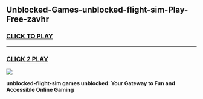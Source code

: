 
## Unblocked-Games-unblocked-flight-sim-Play-Free-zavhr
<h3>
<a href="https://premium76.site?title=unblocked-flight-sim&ref=18A1">CLICK TO PLAY</a></h3>
<hr>

<h3>
<a href="https://premium76.site?title=unblocked-flight-sim&ref=18A1">CLICK 2 PLAY</a>
  
</h3>

<a href="https://premium76.site?title=unblocked-flight-sim&ref=18A1"><img src="https://clearcache.store/games.png"></a>


**unblocked-flight-sim games unblocked: Your Gateway to Fun and Accessible Online Gaming**
